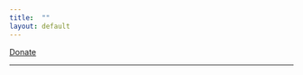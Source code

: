```yaml
---
title:  ""
layout: default
---
```



<section id="mc2v9p7q9ekoh">
    <a href="https://app.moonclerk.com/pay/2v9p7q9ekoh">Donate</a></div><script type="text/javascript">var mc2v9p7q9ekoh;(function(d,t) {var s=d.createElement(t),opts={"checkoutToken":"2v9p7q9ekoh","width":"100%"};s.src='https://d2l7e0y6ygya2s.cloudfront.net/assets/embed.js';s.onload=s.onreadystatechange = function() {var rs=this.readyState;if(rs) if(rs!='complete') if(rs!='loaded') return;try {mc2v9p7q9ekoh=new MoonclerkEmbed(opts);mc2v9p7q9ekoh.display();} catch(e){}};var scr=d.getElementsByTagName(t)[0];scr.parentNode.insertBefore(s,scr);})(document,'script');</script>
</section>

---
